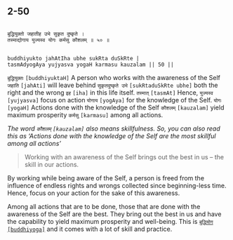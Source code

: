 ## 2-50


```shloka-sa

बुद्धियुक्तो जहातीह उभे सुकृत दुष्कृते ।
तस्माद्योगाय युज्यस्व योगः कर्मसु कौशलम् ॥ ५० ॥

```
```shloka-sa-hk

buddhiyukto jahAtIha ubhe sukRta duSkRte |
tasmAdyogAya yujyasva yogaH karmasu kauzalam || 50 ||

```
`बुद्धियुक्तः` `[buddhiyuktaH]` A person who works with the awareness of the Self `जहाति` `[jahAti]` will leave behind `सुकृतदुष्कृते उभे` `[sukRtaduSkRte ubhe]` both the right and the wrong `इह` `[iha]` in this life itself. `तस्मात्` `[tasmAt]` Hence, `युज्यस्व` `[yujyasva]` focus on action `योगाय` `[yogAya]` for the knowledge of the Self. `योगः` `[yogaH]` Actions done with the knowledge of the Self `कौशलम्` `[kauzalam]` yield maximum prosperity `कर्मसु` `[karmasu]` among all actions.

_The word 
`कौशलम्` `[kauzalam]`
 also means skillfulness. So, you can also read this as ‘Actions done with the knowledge of the Self are the most skillful among all actions’_



<a name='applnote_43'></a>
> Working with an awareness of the Self brings out the best in us – the skill in our actions.



By working while being aware of the Self, a person is freed from the influence of endless rights and wrongs collected since beginning-less time. Hence, focus on your action for the sake of this awareness. 

Among all actions that are to be done, those that are done with the awareness of the Self are the best. They bring out the best in us and have the capability to yield maximum prosperity and well-being. This is 
[`बुद्धियोग` `[buddhiyoga]`](2-49.md#buddhiyOga_a_defn)
 and it comes with a lot of skill and practice.


